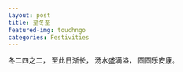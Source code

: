 ```yaml
---
layout: post
title: 至冬至
featured-img: touchngo
categories: Festivities
---
```

 
冬二四之二，
至此日渐长，
汤水盛满溢，
圆圆乐安康。

